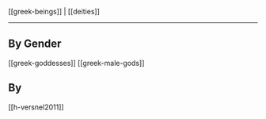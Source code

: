 [[greek-beings]] | [[deities]]

---

## By Gender
[[greek-goddesses]]
[[greek-male-gods]]

## By 

[[h-versnel2011]]